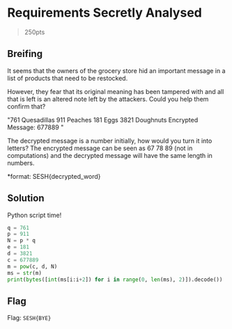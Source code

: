 # Requirements Secretly Analysed
> 250pts

## Breifing
It seems that the owners of the grocery store hid an important message in a list of products that need to be restocked.

However, they fear that its original meaning has been tampered with and all that is left is an altered note left by the attackers. Could you help them confirm that?

"761 Quesadillas 911 Peaches 181 Eggs 3821 Doughnuts Encrypted Message: 677889 "

The decrypted message is a number initially, how would you turn it into letters? The encrypted message can be seen as 67 78 89 (not in computations) and the decrypted message will have the same length in numbers.

*format: SESH{decrypted_word}

## Solution
Python script time!

```python
q = 761
p = 911
N = p * q
e = 181
d = 3821
c = 677889
m = pow(c, d, N)
ms = str(m)
print(bytes([int(ms[i:i+2]) for i in range(0, len(ms), 2)]).decode())
```

## Flag
Flag: `SESH{BYE}`